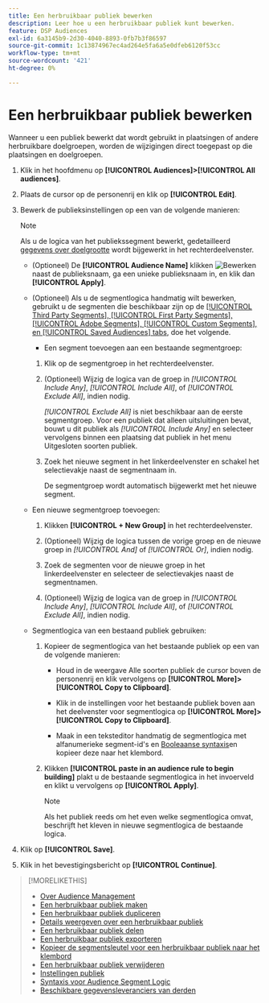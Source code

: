 ```yaml
---
title: Een herbruikbaar publiek bewerken
description: Leer hoe u een herbruikbaar publiek kunt bewerken.
feature: DSP Audiences
exl-id: 6a3145b9-2d30-4040-8893-0fb7b3f86597
source-git-commit: 1c13874967ec4ad264e5fa6a5e0dfeb6120f53cc
workflow-type: tm+mt
source-wordcount: '421'
ht-degree: 0%

---
```


# Een herbruikbaar publiek bewerken

Wanneer u een publiek bewerkt dat wordt gebruikt in plaatsingen of andere herbruikbare doelgroepen, worden de wijzigingen direct toegepast op die plaatsingen en doelgroepen.<!-- verify -->

1. Klik in het hoofdmenu op **[!UICONTROL Audiences]>[!UICONTROL All audiences]**.

1. Plaats de cursor op de personenrij en klik op **[!UICONTROL Edit]**.

1. Bewerk de publieksinstellingen op een van de volgende manieren:

   >[!NOTE]
   >
   >Als u de logica van het publiekssegment bewerkt, gedetailleerd [gegevens over doelgrootte](audience-about.md) wordt bijgewerkt in het rechterdeelvenster.

   * (Optioneel) De **[!UICONTROL Audience Name]** klikken ![Bewerken](/help/dsp/assets/edit.png) naast de publieksnaam, ga een unieke publieksnaam in, en klik dan **[!UICONTROL Apply]**.

   * (Optioneel) Als u de segmentlogica handmatig wilt bewerken, gebruikt u de segmenten die beschikbaar zijn op de [[!UICONTROL Third Party Segments], [!UICONTROL First Party Segments], [!UICONTROL Adobe Segments], [!UICONTROL Custom Segments], en [!UICONTROL Saved Audiences] tabs](audience-settings.md), doe het volgende.

      * Een segment toevoegen aan een bestaande segmentgroep:
      1. Klik op de segmentgroep in het rechterdeelvenster.

      1. (Optioneel) Wijzig de logica van de groep in *[!UICONTROL Include Any]*, *[!UICONTROL Include All]*, of *[!UICONTROL Exclude All]*, indien nodig.

         *[!UICONTROL Exclude All]* is niet beschikbaar aan de eerste segmentgroep. Voor een publiek dat alleen uitsluitingen bevat, bouwt u dit publiek als *[!UICONTROL Include Any]* en selecteer vervolgens binnen een plaatsing dat publiek in het menu Uitgesloten soorten publiek.

      1. Zoek het nieuwe segment in het linkerdeelvenster en schakel het selectievakje naast de segmentnaam in.

         De segmentgroep wordt automatisch bijgewerkt met het nieuwe segment.
   * Een nieuwe segmentgroep toevoegen:

      1. Klikken **[!UICONTROL + New Group]** in het rechterdeelvenster.

      1. (Optioneel) Wijzig de logica tussen de vorige groep en de nieuwe groep in *[!UICONTROL And]* of *[!UICONTROL Or]*, indien nodig.

      1. Zoek de segmenten voor de nieuwe groep in het linkerdeelvenster en selecteer de selectievakjes naast de segmentnamen.

      1. (Optioneel) Wijzig de logica van de groep in *[!UICONTROL Include Any]*, *[!UICONTROL Include All]*, of *[!UICONTROL Exclude All]*, indien nodig.
   * Segmentlogica van een bestaand publiek gebruiken:

      1. Kopieer de segmentlogica van het bestaande publiek op een van de volgende manieren:

         * Houd in de weergave Alle soorten publiek de cursor boven de personenrij en klik vervolgens op **[!UICONTROL More]>[!UICONTROL Copy to Clipboard]**.

         * Klik in de instellingen voor het bestaande publiek boven aan het deelvenster voor segmentlogica op **[!UICONTROL More]>[!UICONTROL Copy to Clipboard]**.

         * Maak in een teksteditor handmatig de segmentlogica met alfanumerieke segment-id&#39;s en [Booleaanse syntaxis](audience-segment-logic-syntax.md)en kopieer deze naar het klembord.
      1. Klikken **[!UICONTROL paste in an audience rule to begin building]** plakt u de bestaande segmentlogica in het invoerveld en klikt u vervolgens op **[!UICONTROL Apply]**.

         >[!NOTE]
         >
         >Als het publiek reeds om het even welke segmentlogica omvat, beschrijft het kleven in nieuwe segmentlogica de bestaande logica.





1. Klik op **[!UICONTROL Save]**.

1. Klik in het bevestigingsbericht op **[!UICONTROL Continue]**.

>[!MORELIKETHIS]
>
>* [Over Audience Management](audience-about.md)
>* [Een herbruikbaar publiek maken](reusable-audience-create.md)
>* [Een herbruikbaar publiek dupliceren](reusable-audience-duplicate.md)
>* [Details weergeven over een herbruikbaar publiek](reusable-audience-view-details.md)
>* [Een herbruikbaar publiek delen](reusable-audience-share.md)
>* [Een herbruikbaar publiek exporteren](reusable-audience-export.md)
>* [Kopieer de segmentsleutel voor een herbruikbaar publiek naar het klembord](reusable-audience-clipboard.md)
>* [Een herbruikbaar publiek verwijderen](reusable-audience-delete.md)
>* [Instellingen publiek](audience-settings.md)
>* [Syntaxis voor Audience Segment Logic](audience-segment-logic-syntax.md)
>* [Beschikbare gegevensleveranciers van derden](third-party-data-providers.md)

